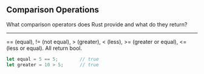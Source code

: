 ## Comparison Operations

What comparison operators does Rust provide and what do they return?

---

== (equal), != (not equal), > (greater), < (less), >= (greater or equal), <= (less or equal). All return bool.

```rust
let equal = 5 == 5;        // true
let greater = 10 > 5;      // true
```


